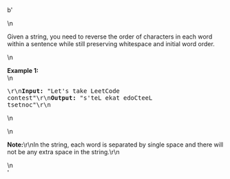 b'<div class="question-description">\n<p><p>Given a string, you need to reverse the order of characters in each word within a sentence while still preserving whitespace and initial word order.</p>\n<p><b>Example 1:</b><br/>\n<pre>\r\n<b>Input:</b> "Let\'s take LeetCode contest"\r\n<b>Output:</b> "s\'teL ekat edoCteeL tsetnoc"\r\n</pre>\n</p>\n<p><b>Note:</b>\r\nIn the string, each word is separated by single space and there will not be any extra space in the string.\r\n</p></p>\n</div>'